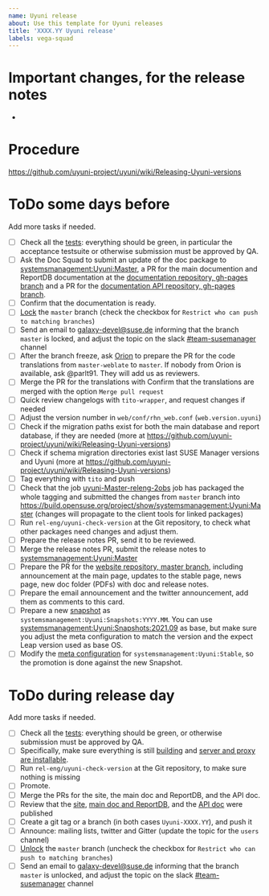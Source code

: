 ```yaml
---
name: Uyuni release
about: Use this template for Uyuni releases
title: 'XXXX.YY Uyuni release'
labels: vega-squad
---
```


# Important changes, for the release notes

- 

# Procedure

https://github.com/uyuni-project/uyuni/wiki/Releasing-Uyuni-versions

# ToDo some days before

Add more tasks if needed.

- [ ] Check all the [tests](https://ci.suse.de/view/Manager/view/Uyuni/): everything should be green, in particular the acceptance testsuite or otherwise submission must be approved by QA.
- [ ] Ask the Doc Squad to submit an update of the doc package to [systemsmanagement:Uyuni:Master](https://build.opensuse.org/project/show/systemsmanagement:Uyuni:Master), a PR for the main documention and ReportDB documentation at the [documentation repository, gh-pages branch](https://github.com/uyuni-project/uyuni-docs/tree/gh-pages) and a PR for the [documentation API repository, gh-pages branch](https://github.com/uyuni-project/uyuni-docs-api/tree/gh-pages).
- [ ] Confirm that the documentation is ready.
- [ ] [Lock](https://github.com/uyuni-project/uyuni/settings/branch_protection_rules/2243617) the `master` branch (check the checkbox for `Restrict who can push to matching branches`)
- [ ] Send an email to galaxy-devel@suse.de informing that the branch `master` is locked, and adjust the topic on the slack [#team-susemanager](https://app.slack.com/client/T02863RC2AC/C02D78LLS04) channel
- [ ] After the branch freeze, ask [Orion](https://suse.slack.com/archives/C02DDMY6R0R) to prepare the PR for the code translations from `master-weblate` to `master`. If nobody from Orion is available, ask @parlt91. They will add us as reviewers.
- [ ] Merge the PR for the translations with Confirm that the translations are merged with the option `Merge pull request`
- [ ] Quick review changelogs with `tito-wrapper`, and request changes if needed
- [ ] Adjust the version number in `web/conf/rhn_web.conf` (`web.version.uyuni`)
- [ ] Check if the migration paths exist for both the main database and report database, if they are needed (more at https://github.com/uyuni-project/uyuni/wiki/Releasing-Uyuni-versions)
- [ ] Check if schema migration directories exist last SUSE Manager versions and Uyuni (more at https://github.com/uyuni-project/uyuni/wiki/Releasing-Uyuni-versions)
- [ ] Tag everything with `tito` and push
- [ ] Check that the job [uyuni-Master-releng-2obs](https://ci.suse.de/view/Manager/view/Uyuni/job/uyuni-Master-releng-2obs/) job has packaged the whole tagging and submitted the changes from `master` branch into https://build.opensuse.org/project/show/systemsmanagement:Uyuni:Master (changes will propagate to the client tools for linked packages)
- [ ] Run `rel-eng/uyuni-check-version` at the Git repository, to check what other packages need changes and adjust them.
- [ ] Prepare the release notes PR, send it to be reviewed.
- [ ] Merge the release notes PR, submit the release notes to [systemsmanagement:Uyuni:Master](https://build.opensuse.org/project/show/systemsmanagement:Uyuni:Master)
- [ ] Prepare the PR for the [website repository, master branch](https://github.com/uyuni-project/uyuni-project.github.io), including announcement at the main page, updates to the stable page, news page, new doc folder (PDFs) with doc and release notes.
- [ ] Prepare the email announcement and the twitter announcement, add them as comments to this card.
- [ ] Prepare a new [snapshot](https://build.opensuse.org/project/show/systemsmanagement:Uyuni:Snapshots) as `systemsmanagement:Uyuni:Snapshots:YYYY.MM`. You can use [systemsmanagement:Uyuni:Snapshots:2021.09](https://build.opensuse.org/project/show/systemsmanagement:Uyuni:Snapshots:2021.09) as base, but make sure you adjust the meta configuration to match the version and the expect Leap version used as base OS.
- [ ] Modify the [meta configuration](https://build.opensuse.org/projects/systemsmanagement:Uyuni:Stable/meta) for `systemsmanagement:Uyuni:Stable`, so the promotion is done against the new Snapshot.

# ToDo during release day

Add more tasks if needed.

- [ ] Check all the [tests](https://ci.suse.de/view/Manager/view/Uyuni/): everything should be green, or otherwise submission must be approved by QA.
- [ ] Specifically, make sure everything is still [building](https://ci.suse.de/view/Manager/view/Uyuni/job/uyuni-Master-dev-at-obs/) and [server and proxy are installable](https://ci.suse.de/view/Manager/view/Uyuni/job/Uyuni-Master-releng-Media-Install-Test/).
- [ ] Run `rel-eng/uyuni-check-version` at the Git repository, to make sure nothing is missing
- [ ] Promote.
- [ ] Merge the PRs for the site, the main doc and ReportDB, and the API doc.
- [ ] Review that the [site](https://github.com/uyuni-project/uyuni-project.github.io/actions/workflows/pages/pages-build-deployment), [main doc and ReportDB](https://github.com/uyuni-project/uyuni-docs/actions/workflows/pages/pages-build-deployment), and the [API doc](https://github.com/uyuni-project/uyuni-docs-api/actions/workflows/pages/pages-build-deployment) were published
- [ ] Create a git tag or a branch (in both cases `Uyuni-XXXX.YY`), and push it
- [ ] Announce: mailing lists, twitter and Gitter (update the topic for the `users` channel)
- [ ] [Unlock](https://github.com/uyuni-project/uyuni/settings/branch_protection_rules/2243617) the `master` branch (uncheck the checkbox for `Restrict who can push to matching branches`)
- [ ] Send an email to galaxy-devel@suse.de informing that the branch `master` is unlocked, and adjust the topic on the slack [#team-susemanager](https://app.slack.com/client/T02863RC2AC/C02D78LLS04) channel
